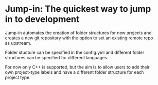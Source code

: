 # Jump-in: The quickest way to jump in to development

 Jump-in automates the creation of folder structures for new projects and creates a new git repository with the option to set an existing remote repo as upstream.
 
 Folder stucture can be specified in the config.yml and different folder structures can be specified for different languages.
 
 For now only C++ is supported, but the aim is to allow users to add their own project-type labels and have a different folder structure for each project type.
